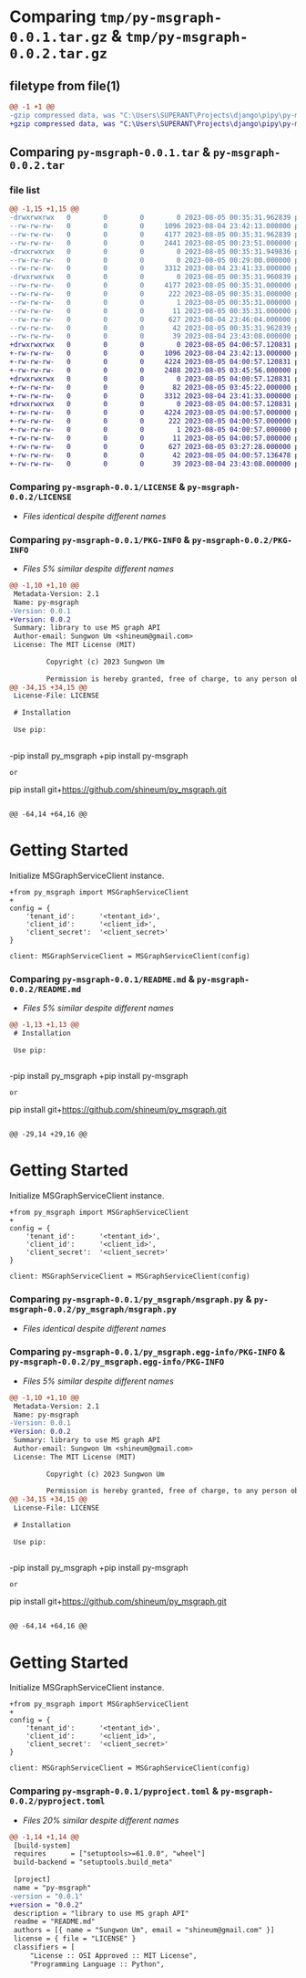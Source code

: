 # Comparing `tmp/py-msgraph-0.0.1.tar.gz` & `tmp/py-msgraph-0.0.2.tar.gz`

## filetype from file(1)

```diff
@@ -1 +1 @@
-gzip compressed data, was "C:\Users\SUPERANT\Projects\django\pipy\py-msgraph\dist\.tmp-pi1_txxz\py-msgraph-0.0.1.tar", last modified: Sat Aug  5 00:35:31 2023, max compression
+gzip compressed data, was "C:\Users\SUPERANT\Projects\django\pipy\py-msgraph\dist\.tmp-n_or0ln1\py-msgraph-0.0.2.tar", last modified: Sat Aug  5 04:00:57 2023, max compression
```

## Comparing `py-msgraph-0.0.1.tar` & `py-msgraph-0.0.2.tar`

### file list

```diff
@@ -1,15 +1,15 @@
-drwxrwxrwx   0        0        0        0 2023-08-05 00:35:31.962839 py-msgraph-0.0.1/
--rw-rw-rw-   0        0        0     1096 2023-08-04 23:42:13.000000 py-msgraph-0.0.1/LICENSE
--rw-rw-rw-   0        0        0     4177 2023-08-05 00:35:31.962839 py-msgraph-0.0.1/PKG-INFO
--rw-rw-rw-   0        0        0     2441 2023-08-05 00:23:51.000000 py-msgraph-0.0.1/README.md
-drwxrwxrwx   0        0        0        0 2023-08-05 00:35:31.949836 py-msgraph-0.0.1/py_msgraph/
--rw-rw-rw-   0        0        0        0 2023-08-05 00:29:00.000000 py-msgraph-0.0.1/py_msgraph/__init__.py
--rw-rw-rw-   0        0        0     3312 2023-08-04 23:41:33.000000 py-msgraph-0.0.1/py_msgraph/msgraph.py
-drwxrwxrwx   0        0        0        0 2023-08-05 00:35:31.960839 py-msgraph-0.0.1/py_msgraph.egg-info/
--rw-rw-rw-   0        0        0     4177 2023-08-05 00:35:31.000000 py-msgraph-0.0.1/py_msgraph.egg-info/PKG-INFO
--rw-rw-rw-   0        0        0      222 2023-08-05 00:35:31.000000 py-msgraph-0.0.1/py_msgraph.egg-info/SOURCES.txt
--rw-rw-rw-   0        0        0        1 2023-08-05 00:35:31.000000 py-msgraph-0.0.1/py_msgraph.egg-info/dependency_links.txt
--rw-rw-rw-   0        0        0       11 2023-08-05 00:35:31.000000 py-msgraph-0.0.1/py_msgraph.egg-info/top_level.txt
--rw-rw-rw-   0        0        0      627 2023-08-04 23:46:04.000000 py-msgraph-0.0.1/pyproject.toml
--rw-rw-rw-   0        0        0       42 2023-08-05 00:35:31.962839 py-msgraph-0.0.1/setup.cfg
--rw-rw-rw-   0        0        0       39 2023-08-04 23:43:08.000000 py-msgraph-0.0.1/setup.py
+drwxrwxrwx   0        0        0        0 2023-08-05 04:00:57.120831 py-msgraph-0.0.2/
+-rw-rw-rw-   0        0        0     1096 2023-08-04 23:42:13.000000 py-msgraph-0.0.2/LICENSE
+-rw-rw-rw-   0        0        0     4224 2023-08-05 04:00:57.120831 py-msgraph-0.0.2/PKG-INFO
+-rw-rw-rw-   0        0        0     2488 2023-08-05 03:45:56.000000 py-msgraph-0.0.2/README.md
+drwxrwxrwx   0        0        0        0 2023-08-05 04:00:57.120831 py-msgraph-0.0.2/py_msgraph/
+-rw-rw-rw-   0        0        0       82 2023-08-05 03:45:22.000000 py-msgraph-0.0.2/py_msgraph/__init__.py
+-rw-rw-rw-   0        0        0     3312 2023-08-04 23:41:33.000000 py-msgraph-0.0.2/py_msgraph/msgraph.py
+drwxrwxrwx   0        0        0        0 2023-08-05 04:00:57.120831 py-msgraph-0.0.2/py_msgraph.egg-info/
+-rw-rw-rw-   0        0        0     4224 2023-08-05 04:00:57.000000 py-msgraph-0.0.2/py_msgraph.egg-info/PKG-INFO
+-rw-rw-rw-   0        0        0      222 2023-08-05 04:00:57.000000 py-msgraph-0.0.2/py_msgraph.egg-info/SOURCES.txt
+-rw-rw-rw-   0        0        0        1 2023-08-05 04:00:57.000000 py-msgraph-0.0.2/py_msgraph.egg-info/dependency_links.txt
+-rw-rw-rw-   0        0        0       11 2023-08-05 04:00:57.000000 py-msgraph-0.0.2/py_msgraph.egg-info/top_level.txt
+-rw-rw-rw-   0        0        0      627 2023-08-05 03:27:28.000000 py-msgraph-0.0.2/pyproject.toml
+-rw-rw-rw-   0        0        0       42 2023-08-05 04:00:57.136478 py-msgraph-0.0.2/setup.cfg
+-rw-rw-rw-   0        0        0       39 2023-08-04 23:43:08.000000 py-msgraph-0.0.2/setup.py
```

### Comparing `py-msgraph-0.0.1/LICENSE` & `py-msgraph-0.0.2/LICENSE`

 * *Files identical despite different names*

### Comparing `py-msgraph-0.0.1/PKG-INFO` & `py-msgraph-0.0.2/PKG-INFO`

 * *Files 5% similar despite different names*

```diff
@@ -1,10 +1,10 @@
 Metadata-Version: 2.1
 Name: py-msgraph
-Version: 0.0.1
+Version: 0.0.2
 Summary: library to use MS graph API
 Author-email: Sungwon Um <shineum@gmail.com>
 License: The MIT License (MIT)
         
         Copyright (c) 2023 Sungwon Um
         
         Permission is hereby granted, free of charge, to any person obtaining a copy
@@ -34,15 +34,15 @@
 License-File: LICENSE
 
 # Installation
 
 Use pip:
 
 ```
-pip install py_msgraph
+pip install py-msgraph
 ```
 or
 
 ```
 pip install git+https://github.com/shineum/py_msgraph.git
 ```
 
@@ -64,14 +64,16 @@
 ```
 
 
 # Getting Started
 Initialize MSGraphServiceClient instance.
 
 ```
+from py_msgraph import MSGraphServiceClient
+
 config = {
     'tenant_id':      '<tentant_id>',
     'client_id':      '<client_id>',
     'client_secret':  '<client_secret>'
 }
 
 client: MSGraphServiceClient = MSGraphServiceClient(config)
```

### Comparing `py-msgraph-0.0.1/README.md` & `py-msgraph-0.0.2/README.md`

 * *Files 5% similar despite different names*

```diff
@@ -1,13 +1,13 @@
 # Installation
 
 Use pip:
 
 ```
-pip install py_msgraph
+pip install py-msgraph
 ```
 or
 
 ```
 pip install git+https://github.com/shineum/py_msgraph.git
 ```
 
@@ -29,14 +29,16 @@
 ```
 
 
 # Getting Started
 Initialize MSGraphServiceClient instance.
 
 ```
+from py_msgraph import MSGraphServiceClient
+
 config = {
     'tenant_id':      '<tentant_id>',
     'client_id':      '<client_id>',
     'client_secret':  '<client_secret>'
 }
 
 client: MSGraphServiceClient = MSGraphServiceClient(config)
```

### Comparing `py-msgraph-0.0.1/py_msgraph/msgraph.py` & `py-msgraph-0.0.2/py_msgraph/msgraph.py`

 * *Files identical despite different names*

### Comparing `py-msgraph-0.0.1/py_msgraph.egg-info/PKG-INFO` & `py-msgraph-0.0.2/py_msgraph.egg-info/PKG-INFO`

 * *Files 5% similar despite different names*

```diff
@@ -1,10 +1,10 @@
 Metadata-Version: 2.1
 Name: py-msgraph
-Version: 0.0.1
+Version: 0.0.2
 Summary: library to use MS graph API
 Author-email: Sungwon Um <shineum@gmail.com>
 License: The MIT License (MIT)
         
         Copyright (c) 2023 Sungwon Um
         
         Permission is hereby granted, free of charge, to any person obtaining a copy
@@ -34,15 +34,15 @@
 License-File: LICENSE
 
 # Installation
 
 Use pip:
 
 ```
-pip install py_msgraph
+pip install py-msgraph
 ```
 or
 
 ```
 pip install git+https://github.com/shineum/py_msgraph.git
 ```
 
@@ -64,14 +64,16 @@
 ```
 
 
 # Getting Started
 Initialize MSGraphServiceClient instance.
 
 ```
+from py_msgraph import MSGraphServiceClient
+
 config = {
     'tenant_id':      '<tentant_id>',
     'client_id':      '<client_id>',
     'client_secret':  '<client_secret>'
 }
 
 client: MSGraphServiceClient = MSGraphServiceClient(config)
```

### Comparing `py-msgraph-0.0.1/pyproject.toml` & `py-msgraph-0.0.2/pyproject.toml`

 * *Files 20% similar despite different names*

```diff
@@ -1,14 +1,14 @@
 [build-system]
 requires      = ["setuptools>=61.0.0", "wheel"]
 build-backend = "setuptools.build_meta"
 
 [project]
 name = "py-msgraph"
-version = "0.0.1"
+version = "0.0.2"
 description = "library to use MS graph API"
 readme = "README.md"
 authors = [{ name = "Sungwon Um", email = "shineum@gmail.com" }]
 license = { file = "LICENSE" }
 classifiers = [
     "License :: OSI Approved :: MIT License",
     "Programming Language :: Python",
```

